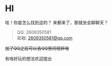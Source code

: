 
HI
====

哇！你是怎么找到这的？
来都来了，那就坐会聊聊天？
>QQ: 2609350581  
>邮箱: <2609350581@qq.com>

~~加了QQ之后可以去QQ空间视奸哈~~

有啥好玩的想法欢迎提出
